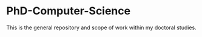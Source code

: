 # PhD-Computer-Science
This is the general repository and scope of work within my doctoral studies.
